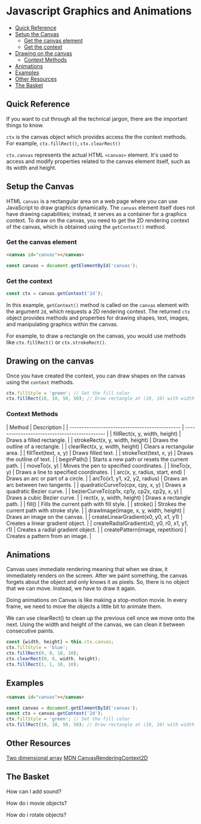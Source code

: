 # Javascript Graphics and Animations

<!-- TOC -->

- [Quick Reference](#quick-reference)
- [Setup the Canvas](#setup-the-canvas)
    - [Get the canvas element](#get-the-canvas-element)
    - [Get the context](#get-the-context)
- [Drawing on the canvas](#drawing-on-the-canvas)
    - [Context Methods](#context-methods)
- [Animations](#animations)
- [Examples](#examples)
- [Other Resources](#other-resources)
- [The Basket](#the-basket)

<!-- /TOC -->

<a id="markdown-quick-reference" name="quick-reference"></a>

## Quick Reference

If you want to cut through all the technical jargon, there are the important things to know.

`ctx` is the canvas object which provides access the the context methods. <br> For example,
`ctx.fillRect()`, `ctx.clearRect()`

`ctx.canvas` represents the actual HTML `<canvas>` element. It's used to access and modify
properties related to the canvas element itself, such as its width and height.

<a id="markdown-setup-the-canvas" name="setup-the-canvas"></a>

## Setup the Canvas

HTML `canvas` is a rectangular area on a web page where you can use JavaScript to draw graphics
dynamically. The `canvas` element itself does not have drawing capabilities; instead, it serves as
a container for a graphics context. To draw on the canvas, you need to get the 2D rendering
context of the canvas, which is obtained using the `getContext()` method.

<a id="markdown-get-the-canvas-element" name="get-the-canvas-element"></a>

### Get the canvas element

```html
<canvas id="canvas"></canvas>
```

```js
const canvas = document.getElementById('canvas');
```

<a id="markdown-get-the-context" name="get-the-context"></a>

### Get the context
```js
const ctx = canvas.getContext('2d');
```

In this example, `getContext()` method is called on the `canvas` element with the argument `2d`,
which requests a 2D rendering context. The returned `ctx` object provides methods and properties
for drawing shapes, text, images, and manipulating graphics within the canvas.

For example, to draw a rectangle on the canvas, you would use methods like `ctx.fillRect()` or
`ctx.strokeRect()`.

<a id="markdown-drawing-on-the-canvas" name="drawing-on-the-canvas"></a>

## Drawing on the canvas

Once you have created the context, you can draw shapes on the canvas using the `context` methods.

<canvas id="canvas"></canvas>
<script>
    const canvas = document.getElementById('canvas');
    const ctx = canvas.getContext('2d');
    ctx.fillStyle = 'green';
    ctx.fillRect(10, 10, 50, 50);
</script>

```js
ctx.fillStyle = 'green'; // Set the fill color
ctx.fillRect(10, 10, 50, 50); // Draw rectangle at (10, 10) with width 50 and height 50
```

<a id="markdown-context-methods" name="context-methods"></a>

### Context Methods

<code-first-col></code-first-col>
| Method                                         | Description                                   |
| ---------------------------------------------- | --------------------------------------------- |
| fillRect(x, y, width, height)                | Draws a filled rectangle.                     |
| strokeRect(x, y, width, height)              | Draws the outline of a rectangle.             |
| clearRect(x, y, width, height)               | Clears a rectangular area.                    |
| fillText(text, x, y)                         | Draws filled text.                            |
| strokeText(text, x, y)                       | Draws the outline of text.                    |
| beginPath()                                  | Starts a new path or resets the current path. |
| moveTo(x, y)                                 | Moves the pen to specified coordinates.       |
| lineTo(x, y)                                 | Draws a line to specified coordinates.        |
| arc(x, y, radius, start, end)                | Draws an arc or part of a circle.             |
| arcTo(x1, y1, x2, y2, radius)                | Draws an arc between two tangents.            |
| quadraticCurveTo(cpx, cpy, x, y)             | Draws a quadratic Bezier curve.               |
| bezierCurveTo(cp1x, cp1y, cp2x, cp2y, x, y)  | Draws a cubic Bezier curve.                   |
| rect(x, y, width, height)                    | Draws a rectangle path.                       |
| fill()                                       | Fills the current path with fill style.       |
| stroke()                                     | Strokes the current path with stroke style.   |
| drawImage(image, x, y, width, height)        | Draws an image on the canvas.                 |
| createLinearGradient(x0, y0, x1, y1)         | Creates a linear gradient object.             |
| createRadialGradient(x0, y0, r0, x1, y1, r1) | Creates a radial gradient object.             |
| createPattern(image, repetition)             | Creates a pattern from an image.              |

<a id="markdown-animations" name="animations"></a>

## Animations

Canvas uses immediate rendering meaning that when we draw, it immediately renders on the screen.
After we paint something, the canvas forgets about the object and only knows it as pixels. So,
there is no object that we can move. Instead, we have to draw it again.

Doing animations on Canvas is like making a stop-motion movie. In every frame, we need to move the
objects a little bit to animate them.

We can use clearRect() to clean up the previous cell once we move onto the next. Using the width
and height of the canvas, we can clean it between consecutive paints.

```js
const {width, height} = this.ctx.canvas;
ctx.fillStyle = 'blue';
ctx.fillRect(0, 0, 10, 10);
ctx.clearRect(0, 0, width, height);
ctx.fillRect(1, 1, 10, 10);
```

<a id="markdown-examples" name="examples"></a>

## Examples


```html
<canvas id="canvas"></canvas>
```

```js
const canvas = document.getElementById('canvas');
const ctx = canvas.getContext('2d');
ctx.fillStyle = 'green'; // Set the fill color
ctx.fillRect(10, 10, 50, 50); // Draw rectangle at (10, 10) with width 50 and height 50
```

<a id="markdown-other-resources" name="other-resources"></a>

## Other Resources

[Two dimensional array](/docs/javascript/array-two-dimensional)
<a href="https://developer.mozilla.org/en-US/docs/Web/API/CanvasRenderingContext2D" target="blank">MDN CanvasRenderingContext2D</a>


<a id="markdown-the-basket" name="the-basket"></a>

## The Basket

How can I add sound?

How do i movie objects?

How do i rotate objects?
